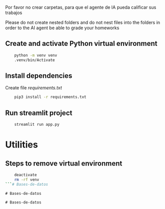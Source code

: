 Por favor no crear carpetas, para que el agente de IA
pueda calificar sus trabajos

Please do not create nested folders and do not nest files into
the folders in order to the AI agent be able to grade your homeworks

## Create and activate Python virtual environment
```bash
    python -m venv venv
    .venv/bin/Activate
```

## Install dependencies
Create file *requirements.txt*

```bash
    pip3 install -r requirements.txt
```

## Run streamlit project

```bash
    streamlit run app.py 
```


# Utilities
## Steps to remove virtual environment
```bash
    deactivate
    rm -rf venv
```#   B a s e s - d e - d a t o s  
 #   B a s e s - d e - d a t o s  
 #   B a s e s - d e - d a t o s  
 